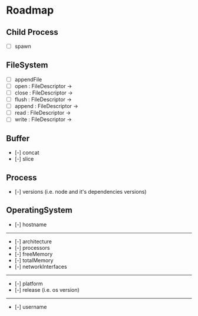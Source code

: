 # Roadmap

## Child Process
- [ ] spawn

## FileSystem
- [ ] appendFile
- [ ] open : FileDescriptor ->
- [ ] close : FileDescriptor ->
- [ ] flush : FileDescriptor ->
- [ ] append : FileDescriptor ->
- [ ] read : FileDescriptor ->
- [ ] write : FileDescriptor ->

## Buffer
- [-] concat
- [-] slice

## Process
- [-] versions (i.e. node and it's dependencies versions)

## OperatingSystem
- [-] hostname
---
- [-] architecture
- [-] processors
- [-] freeMemory
- [-] totalMemory
- [-] networkInterfaces
---
- [-] platform
- [-] release (i.e. os version)
---
- [-] username
